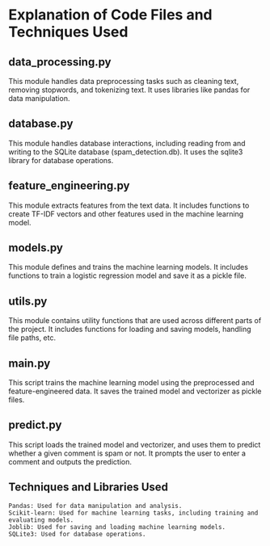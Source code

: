 # Explanation of Code Files and Techniques Used

## data_processing.py

This module handles data preprocessing tasks such as cleaning text, removing stopwords, and tokenizing text. It uses libraries like pandas for data manipulation.

## database.py

This module handles database interactions, including reading from and writing to the SQLite database (spam_detection.db). It uses the sqlite3 library for database operations.

## feature_engineering.py

This module extracts features from the text data. It includes functions to create TF-IDF vectors and other features used in the machine learning model.

## models.py

This module defines and trains the machine learning models. It includes functions to train a logistic regression model and save it as a pickle file.

## utils.py

This module contains utility functions that are used across different parts of the project. It includes functions for loading and saving models, handling file paths, etc.

## main.py

This script trains the machine learning model using the preprocessed and feature-engineered data. It saves the trained model and vectorizer as pickle files.

## predict.py

This script loads the trained model and vectorizer, and uses them to predict whether a given comment is spam or not. It prompts the user to enter a comment and outputs the prediction.

## Techniques and Libraries Used

    Pandas: Used for data manipulation and analysis.
    Scikit-learn: Used for machine learning tasks, including training and evaluating models.
    Joblib: Used for saving and loading machine learning models.
    SQLite3: Used for database operations.
